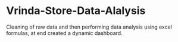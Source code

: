 # Vrinda-Store-Data-Alalysis
Cleaning of raw data and then performing data analysis using excel formulas, at end created a dynamic dashboard.
